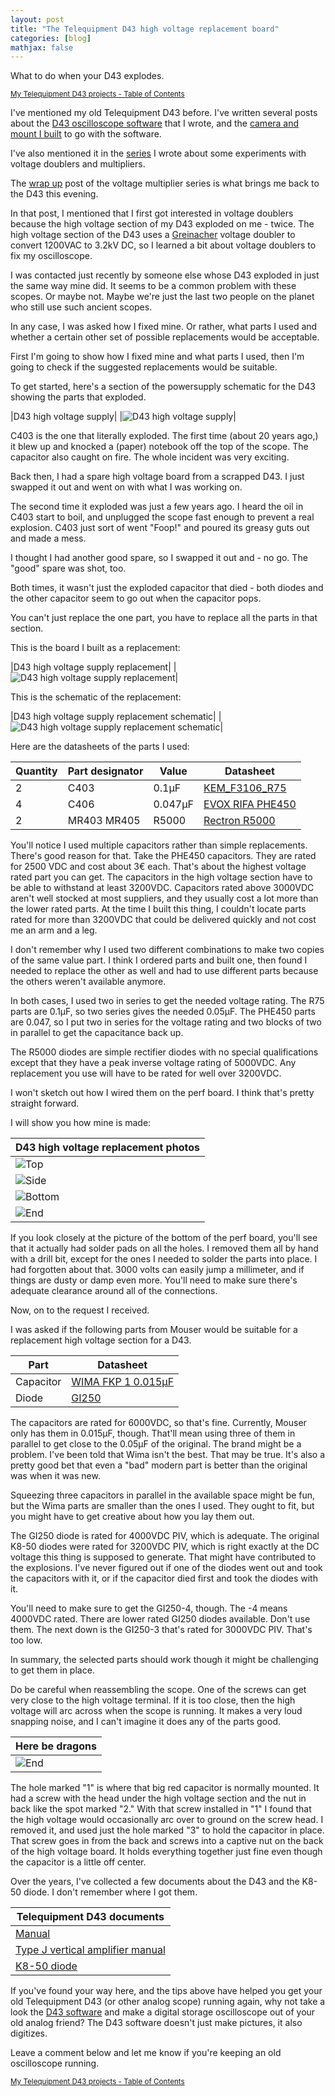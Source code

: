 ```yaml
---
layout: post
title: "The Telequipment D43 high voltage replacement board"
categories: [blog]
mathjax: false
---
```

What to do when your D43 explodes.

<sub>[My Telequipment D43 projects - Table of Contents](d43toc)</sub>

I've mentioned my old Telequipment D43 before.  I've written several posts about the [D43 oscilloscope software](https://github.com/JosephEoff/D43) that I wrote, and the [camera and mount I built](new-oscilloscope-camera) to go with the software.

I've also mentioned it in the [series](2-voltagemultiplier-toc) I wrote about some experiments with voltage doublers and multipliers.

The [wrap up](diode-capacitors-volts-pt8) post of the voltage multiplier series is what brings me back to the D43 this evening.

In that post, I mentioned that I first got interested in voltage doublers because the high voltage section of my D43 exploded on me - twice.  The high voltage section of the D43 uses a [Greinacher](diode-capacitors-volts-pt2) voltage doubler to convert 1200VAC to 3.2kV DC, so I learned a bit about voltage doublers to fix my oscilloscope.

I was contacted just recently by someone else whose D43 exploded in just the same way mine did.  It seems to be a common problem with these scopes.  Or maybe not.  Maybe we're just the last two people on the planet who still use such ancient scopes.

In any case, I was asked how I fixed mine.  Or rather, what parts I used and whether a certain other set of possible replacements would be acceptable.

First I'm going to show how I fixed mine and what parts I used, then I'm going to check if the suggested replacements would be suitable.

To get started, here's a section of the powersupply schematic for the D43 showing the parts that exploded.

|D43 high voltage supply|
|![D43 high voltage supply](/assets/2020-04-03-d43hv/D43-PowerSupply.png)|

C403 is the one that literally exploded.  The first time (about 20 years ago,) it blew up and knocked a (paper) notebook off the top of the scope.  The capacitor also caught on fire.  The whole incident was very exciting.

Back then, I had a spare high voltage board from a scrapped D43.  I just swapped it out and went on with what I was working on.

The second time it exploded was just a few years ago.  I heard the oil in C403 start to boil, and unplugged the scope fast enough to prevent a real explosion.  C403 just sort of went "Foop!" and poured its greasy guts out and made a mess.

I thought I had another good spare, so I swapped it out and - no go.  The "good" spare was shot, too.

Both times, it wasn't just the exploded capacitor that died - both diodes and the other capacitor seem to go out when the capacitor pops. 

You can't just replace the one part, you have to replace all the parts in that section.

This is the board I built as a replacement:

|D43 high voltage supply replacement|
|![D43 high voltage supply replacement](/assets/2020-04-03-d43hv/D43-PowerSupply_replacement.jpg)|

This is the schematic of the replacement:

|D43 high voltage supply replacement schematic|
|![D43 high voltage supply replacement schematic](/assets/2020-04-03-d43hv/schematic.png)|

Here are the datasheets of the parts I used:

|Quantity|Part designator|Value  |Datasheet|
|--------|---------------|-------|---------|
|2       |C403           |0.1µF  |[KEM_F3106_R75](/assets/2020-04-03-d43hv/KEM_F3106_R75.pdf)|
|4       |C406           |0.047µF|[EVOX RIFA PHE450](/assets/2020-04-03-d43hv/phe450.pdf)|
|2       |MR403 MR405    |R5000  |[Rectron R5000](/assets/2020-04-03-d43hv/r2500-r5000.pdf)|

You'll notice I used multiple capacitors rather than simple replacements.  There's good reason for that.  Take the PHE450 capacitors.  They are rated for 2500 VDC and cost about 3€ each.  That's about the highest voltage rated part you can get.  The capacitors in the high voltage section have to be able to withstand at least 3200VDC.  Capacitors rated above 3000VDC aren't well stocked at most suppliers, and they usually cost a lot more than the lower rated parts.  At the time I built this thing, I couldn't locate parts rated for more than 3200VDC that could be delivered quickly and not cost me an arm and a leg.

I don't remember why I used two different combinations to make two copies of the same value part.  I think I ordered parts and built one, then found I needed to replace the other as well and had to use different parts because the others weren't available anymore.

In both cases, I used two in series to get the needed voltage rating.  The R75 parts are 0.1µF, so two series gives the needed 0.05µF.  The PHE450 parts are 0.047, so I put two in series for the voltage rating and two blocks of two in parallel to get the capacitance back up.

The R5000 diodes are simple rectifier diodes with no special qualifications except that they have a peak inverse voltage rating of 5000VDC.  Any replacement you use will have to be rated for well over 3200VDC.

I won't sketch out how I wired them on the perf board.  I think that's pretty straight forward.

I will show you how mine is made:

|D43 high voltage replacement photos|
|-----------------------------------|
|![Top](/assets/2020-04-03-d43hv/hv1.jpg)|
|![Side](/assets/2020-04-03-d43hv/hv2.jpg)|
|![Bottom](/assets/2020-04-03-d43hv/hv3.jpg)|
|![End](/assets/2020-04-03-d43hv/hv4.jpg)|

If you look closely at the picture of the bottom of the perf board, you'll see that it actually had solder pads on all the holes.  I removed them all by hand with a drill bit, except for the ones I needed to solder the parts into place.  I had forgotten about that.  3000 volts can easily jump a millimeter, and if things are dusty or damp even more.  You'll need to make sure there's adequate clearance around all of the connections.

Now, on to the request I received.

I was asked if the following parts from Mouser would be suitable for a replacement high voltage section for a D43.

|Part|Datasheet|
|----|---------|
|Capacitor|[WIMA FKP 1 0.015µF](/assets/2020-04-03-d43hv/e_WIMA_FKP_1-1139839.pdf)|
|Diode|[GI250](gi2501.pdf)|

The capacitors are rated for 6000VDC, so that's fine.  Currently, Mouser only has them in 0.015µF, though.  That'll mean using three of them in parallel to get close to the 0.05µF of the original.  The brand might be a problem.  I've been told that Wima isn't the best.  That may be true. It's also a pretty good bet that even a "bad" modern part is better than the original was when it was new.

Squeezing three capacitors in parallel in the available space might be fun, but the Wima parts are smaller than the ones I used.  They ought to fit, but you might have to get creative about how you lay them out.

The GI250 diode is rated for 4000VDC PIV, which is adequate.  The original K8-50 diodes were rated for 3200VDC PIV, which is right exactly at the DC voltage this thing is supposed to generate.  That might have contributed to the explosions.  I've never figured out if one of the diodes went out and took the capacitors with it, or if the capacitor died first and took the diodes with it.

You'll need to make sure to get the GI250-4, though.  The -4 means 4000VDC rated.  There are lower rated GI250 diodes available.  Don't use them.  The next down is the GI250-3 that's rated for 3000VDC PIV.  That's too low.

In summary, the selected parts should work though it might be challenging to get them in place.

Do be careful when reassembling the scope.  One of the screws can get very close to the high voltage terminal.  If it is too close, then the high voltage will arc across when the scope is running.  It makes a very loud snapping noise, and I can't imagine it does any of the parts good.

|Here be dragons|
|---------------|
|![End](/assets/2020-04-03-d43hv/mountingscrews.jpg)|

The hole marked "1" is where that big red capacitor is normally mounted.  It had a screw with the head under the high voltage section and the nut in back like the spot marked "2."  With that screw installed in "1" I found that the high voltage would occasionally arc over to ground on the screw head.  I removed it, and used just the hole marked "3" to hold the capacitor in place.  That screw goes in from the back and screws into a captive nut on the back of the high voltage board.  It holds everything together just fine even though the capacitor is a little off center.

Over the years, I've collected a few documents about the D43 and the K8-50 diode.  I don't remember where I got them.

|Telequipment D43 documents|
|--------------------------|
|[Manual](/assets/2020-04-03-d43hv/d43.pdf)|
|[Type J vertical amplifier manual](/assets/2020-04-03-d43hv/d43_TypeJ.pdf)|
|[K8-50 diode](/assets/2020-04-03-d43hv/K8-50datasheet1.pdf)|

If you've found your way here, and the tips above have helped you get your old Telequipment D43 (or other analog scope) running again, why not take a look the [D43 software](https://github.com/JosephEoff/D43) and make a digital storage oscilloscope out of your old analog friend?  The D43 software doesn't just make pictures, it also digitizes.

Leave a comment below and let me know if you're keeping an old oscilloscope running.

<sub>[My Telequipment D43 projects - Table of Contents](d43toc)</sub>
